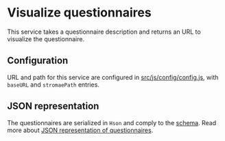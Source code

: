 # Visualize questionnaires

This service takes a questionnaire description and returns an URL to visualize the questionnaire.

## Configuration

URL and path for this service are configured in [src/js/config/config.js](https://github.com/InseeFr/Pogues/blob/master/src/js/config/config.js), with `baseURL` and `stromaePath` entries. 

## JSON representation

The questionnaires are serialized in `Hson` and comply to the [schema](/remote-apis/schema.md). Read more about [JSON representation of questionnaires](/remote-apis/questionnaire-json.md).